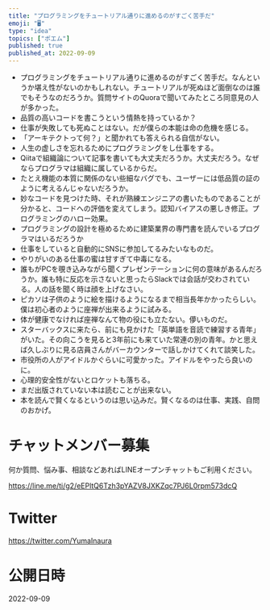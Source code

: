 ```yaml
---
title: "プログラミングをチュートリアル通りに進めるのがすごく苦手だ"
emoji: "🖥"
type: "idea"
topics: ["ポエム"]
published: true
published_at: 2022-09-09
---
```


- プログラミングをチュートリアル通りに進めるのがすごく苦手だ。なんというか堪え性がないのかもしれない。チュートリアルが死ぬほど面倒なのは誰でもそうなのだろうか。質問サイトのQuoraで聞いてみたところ同意見の人が多かった。
- 品質の高いコードを書こうという情熱を持っているか？
- 仕事が失敗しても死ぬことはない。だが僕らの本能は命の危機を感じる。
- 「アーキテクトって何？」と聞かれても答えられる自信がない。
- 人生の虚しさを忘れるためにプログラミングをし仕事をする。
- Qiitaで組織論について記事を書いても大丈夫だろうか。大丈夫だろう。なぜならプログラマは組織に属しているからだ。
- たとえ機能の本質に関係のない些細なバグでも、ユーザーには低品質の証のように考えるんじゃないだろうか。
- 妙なコードを見つけた時、それが熟練エンジニアの書いたものであることが分かると、コードへの評価を変えてしまう。認知バイアスの悪しき修正。プログラミングのハロー効果。
- プログラミングの設計を極めるために建築業界の専門書を読んでいるプログラマはいるだろうか
- 仕事をしていると自動的にSNSに参加してるみたいなものだ。
- やりがいのある仕事の蜜は甘すぎて中毒になる。
- 誰もがPCを覗き込みながら聞くプレゼンテーションに何の意味があるんだろうか。誰も特に反応を示さないと思ったらSlackでは会話が交わされている。人の話を聞く時は顔を上げなさい。
- ピカソは子供のように絵を描けるようになるまで相当長年かかったらしい。僕は初心者のように座禅が出来るように試みる。
- 体が健康でなければ座禅なんて物の役にも立たない。儚いものだ。
- スターバックスに来たら、前にも見かけた「英単語を音読で練習する青年」がいた。その向こうを見ると3年前にも来ていた常連の別の青年。かと思えば久しぶりに見る店員さんがバーカウンターで話しかけてくれて談笑した。
- 市役所の人がアイドルかぐらいに可愛かった。アイドルをやったら良いのに。
- 心理的安全性がないとロケットも落ちる。
- まだ出版されていない本は読むことが出来ない。
- 本を読んで賢くなるというのは思い込みだ。賢くなるのは仕事、実践、自問のおかげ。

# チャットメンバー募集


何か質問、悩み事、相談などあればLINEオープンチャットもご利用ください。

https://line.me/ti/g2/eEPltQ6Tzh3pYAZV8JXKZqc7PJ6L0rpm573dcQ


# Twitter

https://twitter.com/YumaInaura







# 公開日時

2022-09-09

